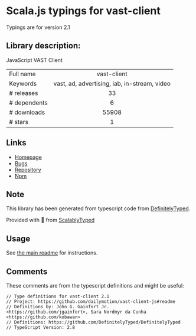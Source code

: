 
# Scala.js typings for vast-client

Typings are for version 2.1

## Library description:
JavaScript VAST Client

|                    |                 |
| ------------------ | :-------------: |
| Full name          | vast-client |
| Keywords           | vast, ad, advertising, iab, in-stream, video |
| # releases         | 33 |
| # dependents       | 6 |
| # downloads        | 55908 |
| # stars            | 1 |

## Links
- [Homepage](https://github.com/dailymotion/vast-client-js#readme)
- [Bugs](https://github.com/dailymotion/vast-client-js/issues)
- [Repository](https://github.com/dailymotion/vast-client-js)
- [Npm](https://www.npmjs.com/package/vast-client)
    


## Note
This library has been generated from typescript code from [DefinitelyTyped](https://definitelytyped.org).

Provided with :purple_heart: from [ScalablyTyped](https://github.com/oyvindberg/ScalablyTyped)

## Usage
See [the main readme](../../readme.md) for instructions.

## Comments

These comments are from the typescript definitions and might be useful:
```
// Type definitions for vast-client 2.1
// Project: https://github.com/dailymotion/vast-client-js#readme
// Definitions by: John G. Gainfort Jr. <https://github.com/jgainfort>, Sara Nordmyr da Cunha <https://github.com/kobawan>
// Definitions: https://github.com/DefinitelyTyped/DefinitelyTyped
// TypeScript Version: 2.8

```

